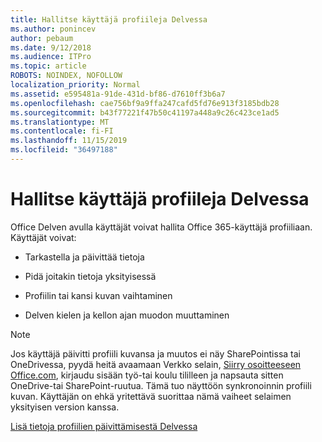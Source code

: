 ```yaml
---
title: Hallitse käyttäjä profiileja Delvessa
ms.author: ponincev
author: pebaum
ms.date: 9/12/2018
ms.audience: ITPro
ms.topic: article
ROBOTS: NOINDEX, NOFOLLOW
localization_priority: Normal
ms.assetid: e595481a-91de-431d-bf86-d7610ff3b6a7
ms.openlocfilehash: cae756bf9a9ffa247cafd5fd76e913f3185bdb28
ms.sourcegitcommit: b43f77221f47b50c41197a448a9c26c423ce1ad5
ms.translationtype: MT
ms.contentlocale: fi-FI
ms.lasthandoff: 11/15/2019
ms.locfileid: "36497188"
---
```

# <a name="manage-user-profiles-in-delve"></a>Hallitse käyttäjä profiileja Delvessa

Office Delven avulla käyttäjät voivat hallita Office 365-käyttäjä profiiliaan. Käyttäjät voivat:
  
- Tarkastella ja päivittää tietoja
    
- Pidä joitakin tietoja yksityisessä
    
- Profiilin tai kansi kuvan vaihtaminen
    
- Delven kielen ja kellon ajan muodon muuttaminen
    
> [!NOTE]
> Jos käyttäjä päivitti profiili kuvansa ja muutos ei näy SharePointissa tai OneDrivessa, pyydä heitä avaamaan Verkko selain, [Siirry osoitteeseen Office.com](https://www.office.com), kirjaudu sisään työ-tai koulu tililleen ja napsauta sitten OneDrive-tai SharePoint-ruutua. Tämä tuo näyttöön synkronoinnin profiili kuvan. Käyttäjän on ehkä yritettävä suorittaa nämä vaiheet selaimen yksityisen version kanssa. 
  
[Lisä tietoja profiilien päivittämisestä Delvessa](https://go.microsoft.com/fwlink/?linkid=735070)
  

